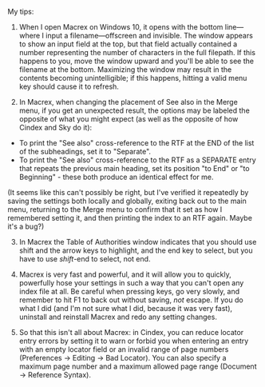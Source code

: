 My tips:

1. When I open Macrex on Windows 10, it opens with the bottom line—where I input a filename—offscreen and invisible. The window appears to show an input field at the top, but that field actually contained a number representing the number of characters in the full filepath. If this happens to you, move the window upward and you'll be able to see the filename at the bottom. Maximizing the window may result in the contents becoming unintelligible; if this happens, hitting a valid menu key should cause it to refresh.

2. In Macrex, when changing the placement of See also in the Merge menu, if you get an unexpected result, the options may be labeled the opposite of what you might expect (as well as the opposite of how Cindex and Sky do it):

-   To print the "See also" cross-reference to the RTF at the END of the list of the subheadings, set it to "Separate".
-   To print the "See also" cross-reference to the RTF as a SEPARATE entry that repeats the previous main heading, set its position "to End" or "to Beginning" - these both produce an identical effect for me.

(It seems like this can't possibly be right, but I've verified it repeatedly by saving the settings both locally and globally, exiting back out to the main menu, returning to the Merge menu to confirm that it set as how I remembered setting it, and then printing the index to an RTF again. Maybe it's a bug?)

3. In Macrex the Table of Authorities window indicates that you should use shift and the arrow keys to highlight, and the end key to select, but you have to use *shift*-end to select, not end. 

4. Macrex is very fast and powerful, and it will allow you to quickly, powerfully hose your settings in such a way that you can't open any index file at all. Be careful when pressing keys, go very slowly, and remember to hit F1 to back out without saving, _not_ escape. If you do what I did (and I'm not sure what I did, because it was very fast), uninstall and reinstall Macrex and redo any setting changes.

5. So that this isn't all about Macrex: in Cindex, you can reduce locator entry errors by setting it to warn or forbid you when entering an entry with an empty locator field or an invalid range of page numbers (Preferences -> Editing -> Bad Locator). You can also specify a maximum page number and a maximum allowed page range (Document -> Reference Syntax).